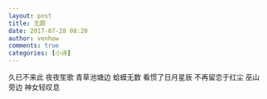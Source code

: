 ```yaml
---
layout: post
title: 无题
date: 2017-07-28 08:20
author: venhow
comments: true
categories: [小诗]
---
```

久已不来此
夜夜笙歌
青草池塘边
蛤蟆无数
看惯了日月星辰
不再留恋于红尘
巫山旁边
神女轻叹息
